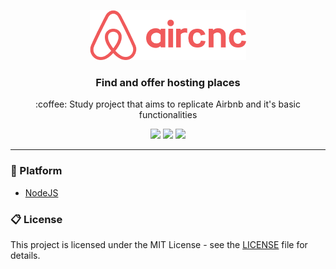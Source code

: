 <p align="center">
  <img alt="aircnc" width="250px" src=".github/logo.png">
</p>

<h3 align="center">
  Find and offer hosting places
</h3>

<p align="center">
  :coffee: Study project that aims to replicate Airbnb and it's basic functionalities
</p>

<p align="center">
  <img src="https://img.shields.io/github/languages/count/gabrielribeirof/aircnc">

  <img src="https://img.shields.io/github/repo-size/gabrielribeirof/aircnc">

  <img src="https://img.shields.io/badge/license-MIT-brightgreen">
</p>

---

### :rocket: Platform

- [NodeJS](https://nodejs.org)

### :clipboard: License

This project is licensed under the MIT License - see the [LICENSE](LICENSE) file for details.
